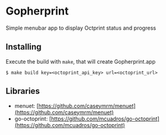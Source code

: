 # Gopherprint

Simple menubar app to display Octprint status and progress

## Installing

Execute the build with `make`, that will create Gopherprint.app

```shell
$ make build key=<octoprint_api_key> url=<octoprint_url>
```

## Libraries

- menuet: [https://github.com/caseymrm/menuet](https://github.com/caseymrm/menuet)
- go-octoprint: [https://github.com/mcuadros/go-octoprint](https://github.com/mcuadros/go-octoprint)
